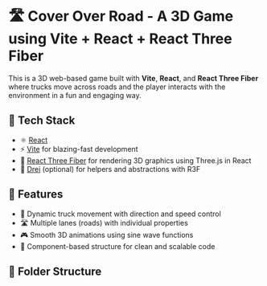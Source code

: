 # 🛣️ Cover Over Road - A 3D Game using Vite + React + React Three Fiber

This is a 3D web-based game built with **Vite**, **React**, and **React Three Fiber** where trucks move across roads and the player interacts with the environment in a fun and engaging way.

## 🚀 Tech Stack

- ⚛️ [React](https://reactjs.org/)
- ⚡ [Vite](https://vitejs.dev/) for blazing-fast development
- 🌌 [React Three Fiber](https://docs.pmnd.rs/react-three-fiber) for rendering 3D graphics using Three.js in React
- 🎨 [Drei](https://github.com/pmndrs/drei) (optional) for helpers and abstractions with R3F

## 🧩 Features

- 🚚 Dynamic truck movement with direction and speed control
- 🛣️ Multiple lanes (roads) with individual properties
- 🎮 Smooth 3D animations using sine wave functions
- 🔄 Component-based structure for clean and scalable code

## 📁 Folder Structure

